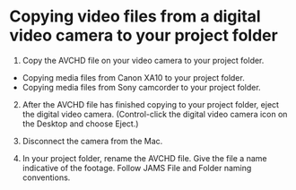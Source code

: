 # Copying video files from a digital video camera to your project folder

1. Copy the AVCHD file on your video camera to your project folder.

  * Copying media files from Canon XA10 to your project folder.
  * Copying media files from Sony camcorder to your project folder.

2. After the AVCHD file has finished copying to your project folder, eject the digital video camera. \(Control-click the digital video camera icon on the Desktop and choose Eject.\)

3. Disconnect the camera from the Mac. 
4. In your project folder, rename the AVCHD file. Give the file a name indicative of the footage. Follow JAMS File and Folder naming conventions. 


